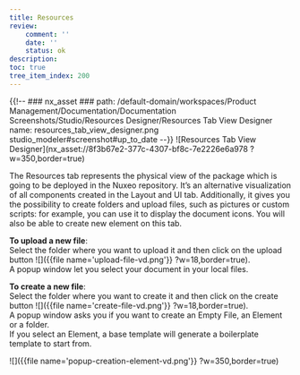 ```yaml
---
title: Resources
review:
    comment: ''
    date: ''
    status: ok
description:
toc: true
tree_item_index: 200
---
```

{{!--     ### nx_asset ###
    path: /default-domain/workspaces/Product Management/Documentation/Documentation Screenshots/Studio/Resources Designer/Resources Tab View Designer
    name: resources_tab_view_designer.png
    studio_modeler#screenshot#up_to_date
--}}
![Resources Tab View Designer](nx_asset://8f3b67e2-377c-4307-bf8c-7e2226e6a978 ?w=350,border=true)

The Resources tab represents the physical view of the package which is going to be deployed in the Nuxeo repository. It’s an alternative visualization of all components created in the Layout and UI tab. Additionally, it gives you the possibility to create folders and upload files, such as pictures or custom scripts: for example, you can use it to display the document icons. You will also be able to create new element on this tab.

**To upload a new file**: </br>
Select the folder where you want to upload it and then click on the upload button ![]({{file name='upload-file-vd.png'}} ?w=18,border=true).</br>
A popup window let you select your document in your local files.

**To create a new file**: </br>
Select the folder where you want to create it and then click on the create button ![]({{file name='create-file-vd.png'}} ?w=18,border=true).</br>
A popup window asks you if you want to create an Empty File, an Element or a folder.</br>
If you select an Element, a base template will generate a boilerplate template to start from.

![]({{file name='popup-creation-element-vd.png'}} ?w=350,border=true)
